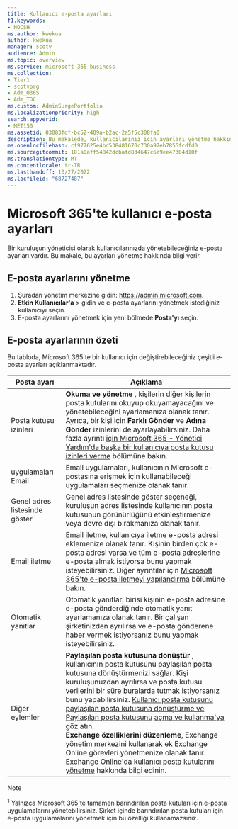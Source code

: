 ```yaml
---
title: Kullanıcı e-posta ayarları
f1.keywords:
- NOCSH
ms.author: kwekua
author: kwekua
manager: scotv
audience: Admin
ms.topic: overview
ms.service: microsoft-365-business
ms.collection:
- Tier1
- scotvorg
- Adm_O365
- Adm_TOC
ms.custom: AdminSurgePortfolio
ms.localizationpriority: high
search.appverid:
- MET150
ms.assetid: 03083fdf-bc52-409a-b2ac-2a5f5c308fa0
description: Bu makalede, kullanıcılarınız için ayarları yönetme hakkında bilgi verilmektedir.
ms.openlocfilehash: cf977625e4bd538481670c730a97eb7855fcdfd0
ms.sourcegitcommit: 181a0aff54842dcbafd834647c6e9ee47304d10f
ms.translationtype: MT
ms.contentlocale: tr-TR
ms.lasthandoff: 10/27/2022
ms.locfileid: "68727487"
---
```

# <a name="user-email-settings-in-microsoft-365"></a>Microsoft 365'te kullanıcı e-posta ayarları

Bir kuruluşun yöneticisi olarak kullanıcılarınızda yönetebileceğiniz e-posta ayarları vardır. Bu makale, bu ayarları yönetme hakkında bilgi verir.

## <a name="manage-email-settings"></a>E-posta ayarlarını yönetme

1. Şuradan yönetim merkezine gidin: <https://admin.microsoft.com>.
2. **Etkin Kullanıcılar'a** >  gidin ve e-posta ayarlarını yönetmek istediğiniz kullanıcıyı seçin.
3. E-posta ayarlarını yönetmek için yeni bölmede **Posta'yı** seçin.

## <a name="summary-of-email-settings"></a>E-posta ayarlarının özeti

Bu tabloda, Microsoft 365'te bir kullanıcı için değiştirebileceğiniz çeşitli e-posta ayarları açıklanmaktadır.


|Posta ayarı|Açıklama  |
|---------|---------|
|Posta kutusu izinleri| **Okuma ve yönetme** , kişilerin diğer kişilerin posta kutularını okuyup okuyamayacağını ve yönetebileceğini ayarlamanıza olanak tanır. Ayrıca, bir kişi için **Farklı Gönder** ve **Adına Gönder** izinlerini de ayarlayabilirsiniz. Daha fazla ayrıntı [için Microsoft 365 - Yönetici Yardım'da başka bir kullanıcıya posta kutusu izinleri verme](../add-users/give-mailbox-permissions-to-another-user.md) bölümüne bakın. |
|uygulamaları Email| Email uygulamaları, kullanıcının Microsoft e-postasına erişmek için kullanabileceği uygulamaları seçmenize olanak tanır. |
|Genel adres listesinde göster| Genel adres listesinde göster seçeneği, kuruluşun adres listesinde kullanıcının posta kutusunun görünürlüğünü etkinleştirmenize veya devre dışı bırakmanıza olanak tanır. |
|Email iletme|Email iletme, kullanıcıya iletme e-posta adresi eklemenize olanak tanır. Kişinin birden çok e-posta adresi varsa ve tüm e-posta adreslerine e-posta almak istiyorsa bunu yapmak isteyebilirsiniz. Diğer ayrıntılar için [Microsoft 365'te e-posta iletmeyi yapılandırma](configure-email-forwarding.md) bölümüne bakın.|
|Otomatik yanıtlar|Otomatik yanıtlar, birisi kişinin e-posta adresine e-posta gönderdiğinde otomatik yanıt ayarlamanıza olanak tanır. Bir çalışan şirketinizden ayrılırsa ve e-posta gönderene haber vermek istiyorsanız bunu yapmak isteyebilirsiniz.|
|Diğer eylemler| **Paylaşılan posta kutusuna dönüştür** , kullanıcının posta kutusunu paylaşılan posta kutusuna dönüştürmenizi sağlar. Kişi kuruluşunuzdan ayrılırsa ve posta kutusu verilerini bir süre buralarda tutmak istiyorsanız bunu yapabilirsiniz. [Kullanıcı posta kutusunu paylaşılan posta kutusuna dönüştürme ve Paylaşılan posta kutusunu](convert-user-mailbox-to-shared-mailbox.md) [açma ve kullanma'ya](https://support.microsoft.com/office/d94a8e9e-21f1-4240-808b-de9c9c088afd) göz atın.</br>**Exchange özelliklerini düzenleme**, Exchange yönetim merkezini kullanarak ek Exchange Online görevleri yönetmenize olanak tanır. [Exchange Online'da kullanıcı posta kutularını yönetme](/exchange/recipients-in-exchange-online/manage-user-mailboxes/manage-user-mailboxes) hakkında bilgi edinin.|

> [!NOTE]
>
> <sup>1</sup> Yalnızca Microsoft 365'te tamamen barındırılan posta kutuları için e-posta uygulamalarını yönetebilirsiniz. Şirket içinde barındırılan posta kutuları için e-posta uygulamalarını yönetmek için bu özelliği kullanamazsınız.
